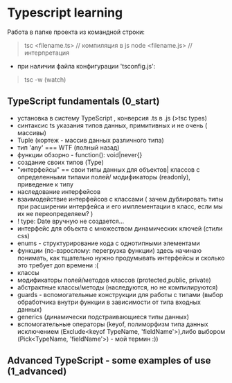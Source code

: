 # Typescript learning
Работа в папке проекта из командной строки:
>tsc <filename.ts> // компиляция в js
>node <filename.js> // интерпретация
* при наличии файла конфигурации 'tsconfig.js':
>tsc -w (watch)


## TypeScript fundamentals (0_start)

* установка в систему TypeScript , конверсия .ts в .js (>tsc types)
* синтаксис ts указания типов данных, примитивных и не очень ( массивы)
* Tuple (кортеж - массив данных различного типа)
* тип 'any' === WTF (полный назад)
* функции обзорно - function(): void|never{}
* создание своих типов (Type)
* "интерфейсы" == свои типы данных для объектов| классов с определенными типами полей/ модификаторы (readonly),
приведение к типу
* наследование интерфейсов
* взаимодействие интерфейсов с классами ( зачем дублировать типы при расширении интерфейса и его имплементации в класс, если мы их не переопределяем? )
* ! type: Date вручную не создается...
* интерфейс для объекта с множеством динамических ключей (стили css)
* enums - структурирование кода с однотипными элементами
* функции (по-взрослому: перегрузка функции) здесь начинаю понимать, как тщательно нужно продумывать интерфейсы и сколько
 это требует доп времени :(
* классы
* модификаторы полей/методов классов (protected,public, private)
* абстрактные классы/методы (наследуются, но не компилируются)
* guards - вспомогательные конструкции для работы с типами (выбор обработчика внутри функции в зависимости от типа входных данных)
* generics (динамически подстраивающиеся типы данных)
* вспомогательные операторы (keyof, полиморфизм типа данных исключением (Exclude<keyof TypeName, 'fieldName'>),либо 
выбором (Pick<TypeName, 'fieldName'>) - мой термин :))

## Advanced TypeScript - some examples of use (1_advanced)
